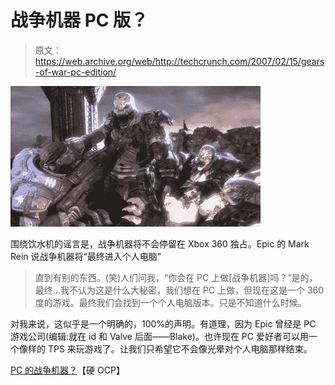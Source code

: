 # 战争机器 PC 版？

> 原文：<https://web.archive.org/web/http://techcrunch.com/2007/02/15/gears-of-war-pc-edition/>

![](img/3359d1d3b9921482b32092db14fb3af9.png)

围绕饮水机的谣言是，战争机器将不会停留在 Xbox 360 独占。Epic 的 Mark Rein 说战争机器将“最终进入个人电脑”

> 直到有别的东西。(笑)人们问我，“你会在 PC 上做[战争机器]吗？”是的，最终…我不认为这是什么大秘密，我们想在 PC 上做，但现在这是一个 360 度的游戏。最终我们会找到一个个人电脑版本。只是不知道什么时候。

对我来说，这似乎是一个明确的，100%的声明。有道理，因为 Epic 曾经是 PC 游戏公司(编辑:就在 id 和 Valve 后面——Blake)。也许现在 PC 爱好者可以用一个像样的 TPS 来玩游戏了。让我们只希望它不会像光晕对个人电脑那样结束。

[PC 的战争机器？](https://web.archive.org/web/20210302012724/http://console.hardocp.com/news.html?news=MjQxNDcsLCxoY29uc29sZSwsLDE=)【硬 OCP】